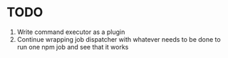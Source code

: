 # TODO

1. Write command executor as a plugin
1. Continue wrapping job dispatcher with whatever needs to be done to run one npm job and see that it works
